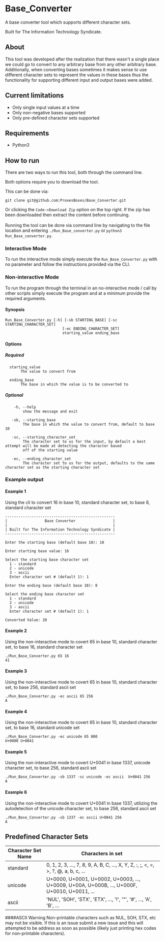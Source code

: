 # Base_Converter

A base converter tool which supports different character sets.
 
Built for The Information Technology Syndicate.

## About
This tool was developed after the realization that there wasn't a single place we could go to convert to any arbitrary 
base from any other arbitrary base. Additionally, when converting bases sometimes it makes sense to use different 
character sets to represent the values in these bases thus the functionality for supporting different input and output 
bases were added.

## Current limitations
* Only single input values at a time
* Only non-negative bases supported
* Only pre-defined character sets supported

## Requirements
* Python3

## How to run
There are two ways to run this tool, both through the command line.<br>

Both options require you to download the tool.<br>

This can be done via:
```
git clone git@github.com:ProxesBoxes/Base_Converter.git
```
Or clicking the `Code->Download Zip` option on the top right. If the zip has been downloaded then extract the content 
before continuing.
<br><br>
Running the tool can be done via command line by navigating to the file location and entering `./Run_Base_converter.py` 
or `python3 Run_Base_converter.py`.

### Interactive Mode
To run the interactive mode simply execute the `Run_Base_Converter.py` with no parameter and follow the instructions 
provided via the CLI.

### Non-interactive Mode
To run the program through the terminal in an no-interactive mode / call by other scripts simply execute the program 
and at a minimum provide the required arguments.
#### Synopsis
```
Run_Base_Converter.py [-h] [-sb STARTING_BASE] [-sc STARTING_CHARACTER_SET]
                          [-ec ENDING_CHARACTER_SET]
                          starting_value ending_base
```

#### Options
##### Required
 ```
   starting_value
        The value to convert from

   ending_base
        The base in which the value is to be converted to
```
##### Optional
```
    -h, --help
        show the message and exit

   -sb, --starting_base
        The base in which the value to convert from, default to base 10

   -sc, --starting_character_set
        The character set to us for the input, by default a best attempt will be made at detecting the character based 
        off of the starting value

   -ec, --ending_character_set 
        The character set to us for the output, defaults to the same character set as the starting character set
```
### Example output
#### Example 1
Using the cli to convert 16 in base 10, standard character set, to base 8, standard character set
```
--------------------------------------------------
|                 Base Converter                 |
|                                                |
| Built for The Information Technology Syndicate |
--------------------------------------------------

Enter the starting base (default base 10): 10

Enter starting base value: 16

Select the starting base character set
  1 - standard
  2 - unicode
  3 - ascii
  Enter character set # (default 1): 1

Enter the ending base (default base 10): 8

Select the ending base character set
  1 - standard
  2 - unicode
  3 - ascii
  Enter character set # (default 1): 1

Converted Value: 20
```

#### Example 2
Using the non-interactive mode to covert 65 in base 10, standard character set, to base 16, standard character set
```
./Run_Base_Converter.py 65 16
41
```

#### Example 3
Using the non-interactive mode to covert 65 in base 10, standard character set, to base 256, standard ascii set
```
./Run_Base_Converter.py -ec ascii 65 256
A
```

#### Example 4
Using the non-interactive mode to covert 65 in base 10, standard character set, to base 16, standard unicode set
```
./Run_Base_Converter.py -ec unicode 65 800
U+0000 U+0041
```

#### Example 5
Using the non-interactive mode to covert U+0041 in base 1337, unicode character set, to base 256, standard ascii set
```
./Run_Base_Converter.py -sb 1337 -sc unicode -ec ascii  U+0041 256
A
```

#### Example 6
Using the non-interactive mode to covert U+0041 in base 1337, utilizing the autodetection of the unicode character set, 
to base 256, standard ascii set
```
./Run_Base_Converter.py -sb 1337 -ec ascii U+0041 256
A
```

## Predefined Character Sets
| Character Set Name  | Characters in set |
| ------------- | ------------- |
| standard  | 0, 1, 2, 3, ..., 7, 8, 9, A, B, C, ..., X, Y, Z, :, ;, <, =, >, ?, @, a, b, c, ...  |
| unicode | U+0000, U+0001, U+0002, U+0003, ..., U+0009, U+00A, U+000B, ..., U+000F, U+0010, U+0011, ...  |
| ascii  | 'NUL', 'SOH', 'STX', 'ETX', ..., '!', '"', '#', ..., 'A', 'B', ... |

####ASCII Warning
Non-printable characters such as NUL, SOH, STX, etc may not be visible. If this is an issue submit a new issue and this 
will attempted to be address as soon as possible (likely just printing hex codes for non-printable characters).